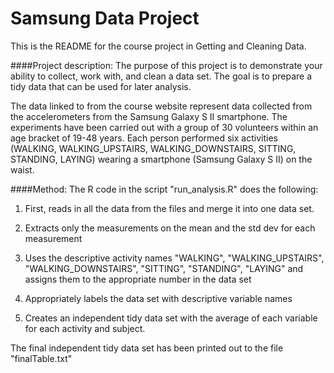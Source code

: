 
Samsung Data Project
===================


This is the README for the course project in Getting and Cleaning Data.


####Project description:
The purpose of this project is to demonstrate your ability to collect, work with, and clean a data set. The goal is to prepare a tidy data that can be used for later analysis.

The data linked to from the course website represent data collected from the accelerometers from the Samsung Galaxy S II smartphone. The experiments have been carried out with a group of 30 volunteers within an age bracket of 19-48 years. Each person performed six activities (WALKING, WALKING_UPSTAIRS, WALKING_DOWNSTAIRS, SITTING, STANDING, LAYING) wearing a smartphone (Samsung Galaxy S II) on the waist. 


####Method:
The R code in the script "run_analysis.R" does the following:

1.  First, reads in all the data from the files and merge it into one data set.

2. Extracts only the measurements on the mean and the std dev for each measurement

3. Uses the descriptive activity names "WALKING", "WALKING_UPSTAIRS", "WALKING_DOWNSTAIRS", "SITTING", "STANDING", "LAYING" and assigns them to the appropriate number in the data set

4. Appropriately labels the data set with descriptive variable names
5. Creates an independent tidy data set with the average of each variable for each activity and subject.

The final independent tidy data set has been printed out to the file "finalTable.txt"